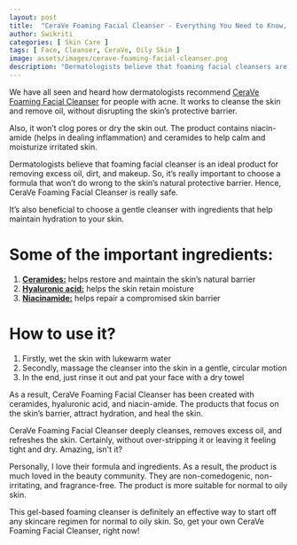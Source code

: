 ```yaml
---
layout: post
title:  "CeraVe Foaming Facial Cleanser - Everything You Need to Know, Uses and Ingredients."
author: Swikriti
categories: [ Skin Care ]
tags: [ Face, Cleanser, CeraVe, Oily Skin ]
image: assets/images/cerave-foaming-facial-cleanser.png
description: "Dermatologists believe that foaming facial cleansers are an ideal product for removing excess oil, dirt, and makeup. So, it’s really important to choose a formula that won’t do wrong to the skin’s natural protective barrier. Hence, CeraVe Foaming Facial Cleanser is really safe."
---
```


We have all seen and heard how dermatologists recommend <a href="https://www.cerave.com/skincare/cleansers/foaming-facial-cleanser" rel="nofollow" target="_blank">CeraVe Foaming Facial Cleanser</a> for people with acne. It works to cleanse the skin and remove oil, without disrupting the skin’s protective barrier.

Also, it won’t clog pores or dry the skin out. The product contains niacin-amide (helps in dealing inflammation) and ceramides to help calm and moisturize irritated skin.

Dermatologists believe that foaming facial cleanser is an ideal product for removing excess oil, dirt, and makeup. So, it’s really important to choose a formula that won’t do wrong to the skin’s natural protective barrier. Hence, CeraVe Foaming Facial Cleanser is really safe.

It’s also beneficial to choose a gentle cleanser with ingredients that help maintain hydration to your skin.

# Some of the important ingredients:

1. **<a href="https://www.sheenycare.com/what-is-ceramide/" target="_blank">Ceramides:</a>** helps restore and maintain the skin’s natural barrier
2. **<a href="https://www.sheenycare.com/hyaluronic-acid-skin-benefits-uses/" target="_blank">Hyaluronic acid:</a>** helps the skin retain moisture
3. **<a href="https://www.sheenycare.com/what-is-niacinamide/" target="_blank">Niacinamide:</a>** helps repair a compromised skin barrier 

# How to use it?

1. Firstly, wet the skin with lukewarm water
2. Secondly, massage the cleanser into the skin in a gentle, circular motion
3. In the end, just rinse it out and pat your face with a dry towel

As a result, CeraVe Foaming Facial Cleanser has been created with ceramides, hyaluronic acid, and niacin-amide. The products that focus on the skin’s barrier, attract hydration, and heal the skin.

CeraVe Foaming Facial Cleanser deeply cleanses, removes excess oil, and refreshes the skin. Certainly, without over-stripping it or leaving it feeling tight and dry. Amazing, isn't it?

Personally, I love their formula and ingredients. As a result, the product is much loved in the beauty community. They are non-comedogenic, non-irritating, and fragrance-free. The product is more suitable for normal to oily skin.

This gel-based foaming cleanser is definitely an effective way to start off any skincare regimen for normal to oily skin. So, get your own CeraVe Foaming Facial Cleanser, right now! 